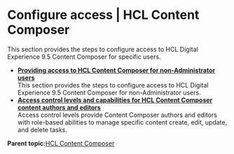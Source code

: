 # Configure access \| HCL Content Composer

This section provides the steps to configure access to HCL Digital Experience 9.5 Content Composer for specific users.

-   **[Providing access to HCL Content Composer for non-Administrator users](../content_composer/providing_access_cc_nonad.md)**  
This section provides the steps to configure access to HCL Digital Experience 9.5 Content Composer for non-Administrator users.
-   **[Access control levels and capabilities for HCL Content Composer content authors and editors](../content_composer/access_control_levels_author_editor.md)**  
Access control levels provide Content Composer authors and editors with role-based abilities to manage specific content create, edit, update, and delete tasks.

**Parent topic:**[HCL Content Composer](../content_composer/cont_comp_overview.md)

